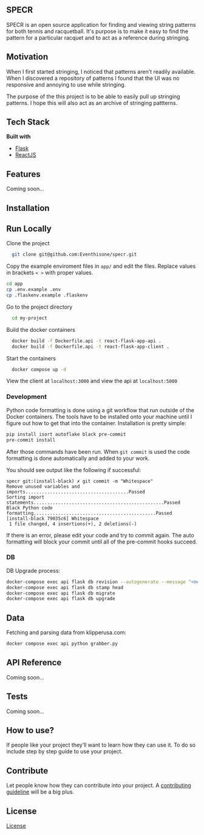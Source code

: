 
## SPECR


SPECR is an open source application for finding and viewing string patterns for both tennis and racquetball.
It's purpose is to make it easy to find the pattern for a particular racquet and to act as a reference during stringing.


## Motivation

When I first started stringing, I noticed that patterns aren't readily available. When I discovered a repository of patterns I found that the UI was no responsive and annoying to use while stringing.

The purpose of the this project is to be able to easily pull up stringing patterns. I hope this will also act as an archive of stringing pattterns.


## Tech Stack

<b>Built with</b>
- [Flask](https://flask.palletsprojects.com/)
- [ReactJS](https://reactjs.org/)


## Features

Coming soon...

## Installation

## Run Locally

Clone the project

```bash
  git clone git@github.com:Eventhisone/specr.git
```

Copy the example enviroment files in `app/` and edit the files. Replace values in brackets `< >` with proper values.

```bash
cd app
cp .env.example .env
cp .flaskenv.example .flaskenv
```

Go to the project directory

```bash
  cd my-project
```

Build the docker containers

```bash
  docker build -f Dockerfile.api -t react-flask-app-api .
  docker build -f Dockerfile.api -t react-flask-app-client .
```

Start the containers

```bash
  docker compose up -d
```

View the client at `localhost:3000` and view the api at `localhost:5000`

### Development

Python code formatting is done using a git workflow that run outside of the Docker containers.
The tools have to be installed onto your machine until I figure out how to get that into the container.
Installation is pretty simple:

```bash
pip install isort autoflake black pre-commit
pre-commit install
```

After those commands have been run. When `git commit` is used the code formatting is done automatically and added to your work.

You should see output like the following if successful:

```shell
specr git:(install-black) ✗ git commit -m "Whitespace"
Remove unused variables and imports......................................Passed
Sorting import statements................................................Passed
Black Python code formatting.............................................Passed
[install-black 79035c6] Whitespace
 1 file changed, 4 insertions(+), 2 deletions(-)
```

If there is an error, please edit your code and try to commit again. The auto formatting will block your commit until all of the pre-commit hooks succeed.

### DB

DB Upgrade process:

```bash
docker-compose exec api flask db revision --autogenerate --message "<message>"
docker-compose exec api flask db stamp head
docker-compose exec api flask db migrate
docker-compose exec api flask db upgrade
```

## Data

Fetching and parsing data from klipperusa.com:

```bash
docker compose exec api python grabber.py
```

## API Reference

Coming soon...

## Tests

Coming soon...

## How to use?
If people like your project they’ll want to learn how they can use it. To do so include step by step guide to use your project.

## Contribute

Let people know how they can contribute into your project. A [contributing guideline](https://github.com/zulip/zulip-electron/blob/master/CONTRIBUTING.md) will be a big plus.

## License

[License](https://github.com/eventhisone/specr/blob/master/LICENSE.md)